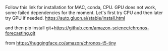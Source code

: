 Follow this link for installation for MAC, conda, CPU. GPU does not work, some failed dependencies for the moment.
Let's first try CPU and then later try GPU if needed.
https://auto.gluon.ai/stable/install.html


and then pip install git+https://github.com/amazon-science/chronos-forecasting.git


from https://huggingface.co/amazon/chronos-t5-tiny